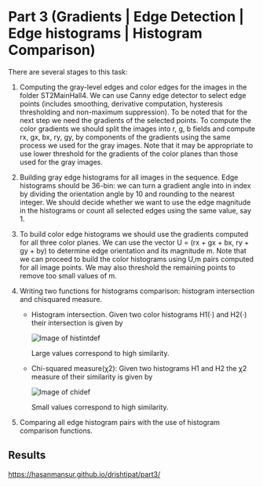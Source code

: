 # Part 3 (Gradients | Edge Detection | Edge histograms | Histogram Comparison)

There are several stages to this task:

1. Computing the gray-level edges and color edges for the images in the folder ST2MainHall4.
   We can use Canny edge detector to select edge points (includes smoothing, derivative computation, hysteresis thresholding and non-maximum suppression). 
   To be noted that for the next step we need the gradients of the selected points. To compute the color gradients we should split the images into r, g, b fields and compute 
   rx, gx, bx, ry, gy, by components of the gradients using the same process we used for the gray images. Note that it may be appropriate to use lower threshold for the gradients of the color
   planes than those used for the gray images.

2. Building gray edge histograms for all images in the sequence. Edge histograms should be 36-bin: we can turn a gradient angle into in index by dividing the orientation angle by 10
   and rounding to the nearest integer. We should decide whether we want to use the edge magnitude in the histograms or count all selected edges using the same value, say 1.

3. To build color edge histograms we should use the gradients computed for all three color planes. We can use the vector U = (rx + gx + bx, ry + gy + by) to determine edge orientation
   and its magnitude m. Note that we can proceed to build the color histograms using U,m pairs computed for all image points. We may also threshold the remaining points to remove too small values of m.

4. Writing two functions for histograms comparison: histogram intersection and chisquared measure. 
     - Histogram intersection. Given two color histograms H1(·) and H2(·) their intersection is given by

       ![Image of histintdef](https://hasanmansur.github.io/drishtipat/part3/hist_int_def.png)

       Large values correspond to high similarity.

     - Chi-squared measure(χ2): Given two histograms H1 and H2 the χ2 measure of their similarity is given by

       ![Image of chidef](https://hasanmansur.github.io/drishtipat/part3/chi_def.png)

       Small values correspond to high similarity.

5. Comparing all edge histogram pairs with the use of histogram comparison functions.


Results
-------
https://hasanmansur.github.io/drishtipat/part3/





